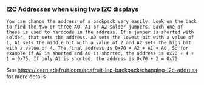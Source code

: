 ### I2C Addresses when using two I2C displays
```
You can change the address of a backpack very easily. Look on the back to find the two or three A0, A1 or A2 solder jumpers. Each one of these is used to hardcode in the address. If a jumper is shorted with solder, that sets the address. A0 sets the lowest bit with a value of 1, A1 sets the middle bit with a value of 2 and A2 sets the high bit with a value of 4. The final address is 0x70 + A2 + A1 + A0. So for example if A2 is shorted and A0 is shorted, the address is 0x70 + 4 + 1 = 0x75. If only A1 is shorted, the address is 0x70 + 2 = 0x72
```
See https://learn.adafruit.com/adafruit-led-backpack/changing-i2c-address for more details



